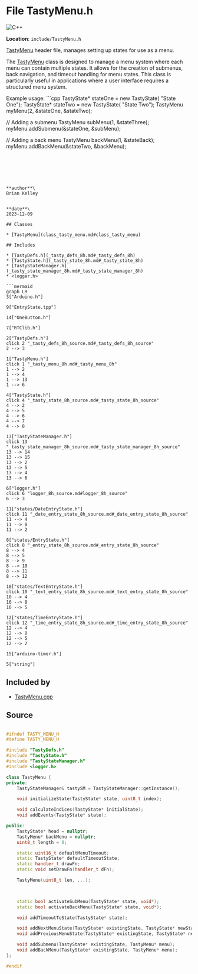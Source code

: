 <a id="_tasty_menu_8h"></a>
# File TastyMenu.h

![][C++]

**Location**: `include/TastyMenu.h`

[TastyMenu](class_tasty_menu.md#class_tasty_menu) header file, manages setting up states for use as a menu.

The [TastyMenu](class_tasty_menu.md#class_tasty_menu) class is designed to manage a menu system where each menu can contain multiple states. It allows for the creation of submenus, back navigation, and timeout handling for menu states. This class is particularly useful in applications where a user interface requires a structured menu system.





Example usage: ```cpp
TastyState* stateOne = new TastyState( "State One");
TastyState* stateTwo = new TastyState( "State Two");
TastyMenu myMenu(2, &stateOne, &stateTwo);

// Adding a submenu
TastyMenu subMenu(1, &stateThree);
myMenu.addSubmenu(&stateOne, &subMenu);

// Adding a back menu
TastyMenu backMenu(1, &stateBack);
myMenu.addBackMenu(&stateTwo, &backMenu);
```






**author**\
Brian Kelley


**date**\
2023-12-09

## Classes

* [TastyMenu](class_tasty_menu.md#class_tasty_menu)

## Includes

* [TastyDefs.h](_tasty_defs_8h.md#_tasty_defs_8h)
* [TastyState.h](_tasty_state_8h.md#_tasty_state_8h)
* [TastyStateManager.h](_tasty_state_manager_8h.md#_tasty_state_manager_8h)
* <logger.h>

```mermaid
graph LR
3["Arduino.h"]

9["EntryState.tpp"]

14["OneButton.h"]

7["RTClib.h"]

2["TastyDefs.h"]
click 2 "_tasty_defs_8h_source.md#_tasty_defs_8h_source"
2 --> 3

1["TastyMenu.h"]
click 1 "_tasty_menu_8h.md#_tasty_menu_8h"
1 --> 2
1 --> 4
1 --> 13
1 --> 6

4["TastyState.h"]
click 4 "_tasty_state_8h_source.md#_tasty_state_8h_source"
4 --> 2
4 --> 5
4 --> 6
4 --> 7
4 --> 8

13["TastyStateManager.h"]
click 13 "_tasty_state_manager_8h_source.md#_tasty_state_manager_8h_source"
13 --> 14
13 --> 15
13 --> 2
13 --> 5
13 --> 4
13 --> 6

6["logger.h"]
click 6 "logger_8h_source.md#logger_8h_source"
6 --> 3

11["states/DateEntryState.h"]
click 11 "_date_entry_state_8h_source.md#_date_entry_state_8h_source"
11 --> 4
11 --> 8
11 --> 2

8["states/EntryState.h"]
click 8 "_entry_state_8h_source.md#_entry_state_8h_source"
8 --> 4
8 --> 5
8 --> 9
8 --> 10
8 --> 11
8 --> 12

10["states/TextEntryState.h"]
click 10 "_text_entry_state_8h_source.md#_text_entry_state_8h_source"
10 --> 4
10 --> 8
10 --> 5

12["states/TimeEntryState.h"]
click 12 "_time_entry_state_8h_source.md#_time_entry_state_8h_source"
12 --> 4
12 --> 8
12 --> 5
12 --> 2

15["arduino-timer.h"]

5["string"]

```

## Included by

* [TastyMenu.cpp](_tasty_menu_8cpp.md#_tasty_menu_8cpp)

## Source

```cpp

#ifndef TASTY_MENU_H
#define TASTY_MENU_H

#include "TastyDefs.h"
#include "TastyState.h"
#include "TastyStateManager.h"
#include <logger.h>

class TastyMenu {
private:
    TastyStateManager& tastySM = TastyStateManager::getInstance();

    void initializeState(TastyState* state, uint8_t index);

    void calculateIndices(TastyState* initialState);
    void addEvents(TastyState* state);

public:
    TastyState* head = nullptr; 
    TastyMenu* backMenu = nullptr; 
    uint8_t length = 0; 

    static uint16_t defaultMenuTimeout; 
    static TastyState* defaultTimeoutState; 
    static handler_t drawFn; 
    static void setDrawFn(handler_t dFn); 

    TastyMenu(uint8_t len, ...);

    

    static bool activateSubMenu(TastyState* state, void*); 
    static bool activateBackMenu(TastyState* state, void*); 

    void addTimeoutToState(TastyState* state); 

    void addNextMenuState(TastyState* existingState, TastyState* newState); 
    void addPreviousMenuState(TastyState* existingState, TastyState* newState); 

    void addSubmenu(TastyState* existingState, TastyMenu* menu); 
    void addBackMenu(TastyState* existingState, TastyMenu* menu); 
};

#endif
```

[public]: https://img.shields.io/badge/-public-brightgreen (public)
[C++]: https://img.shields.io/badge/language-C%2B%2B-blue (C++)
[static]: https://img.shields.io/badge/-static-lightgrey (static)
[private]: https://img.shields.io/badge/-private-red (private)
[Markdown]: https://img.shields.io/badge/language-Markdown-blue (Markdown)